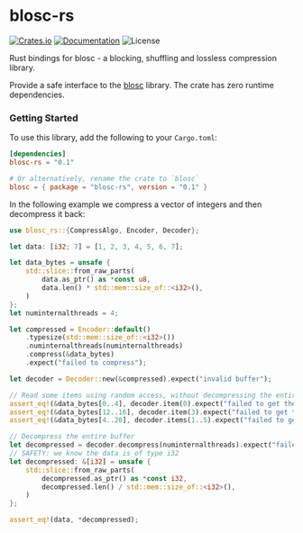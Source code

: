 # blosc-rs

[![Crates.io](https://img.shields.io/crates/v/blosc-rs.svg)](https://crates.io/crates/blosc-rs/)
[![Documentation](https://docs.rs/blosc-rs/badge.svg)](https://docs.rs/blosc-rs/)
![License](https://img.shields.io/crates/l/blosc-rs)

Rust bindings for blosc - a blocking, shuffling and lossless compression library.

Provide a safe interface to the [blosc](https://github.com/Blosc/c-blosc) library.
The crate has zero runtime dependencies.

### Getting Started

To use this library, add the following to your `Cargo.toml`:
```toml
[dependencies]
blosc-rs = "0.1"

# Or alternatively, rename the crate to `blosc`
blosc = { package = "blosc-rs", version = "0.1" }
```

In the following example we compress a vector of integers and then decompress it back:
```rust
use blosc_rs::{CompressAlgo, Encoder, Decoder};

let data: [i32; 7] = [1, 2, 3, 4, 5, 6, 7];

let data_bytes = unsafe {
    std::slice::from_raw_parts(
        data.as_ptr() as *const u8,
        data.len() * std::mem::size_of::<i32>(),
    )
};
let numinternalthreads = 4;

let compressed = Encoder::default()
    .typesize(std::mem::size_of::<i32>())
    .numinternalthreads(numinternalthreads)
    .compress(&data_bytes)
    .expect("failed to compress");

let decoder = Decoder::new(&compressed).expect("invalid buffer");

// Read some items using random access, without decompressing the entire buffer
assert_eq!(&data_bytes[0..4], decoder.item(0).expect("failed to get the 0-th item"));
assert_eq!(&data_bytes[12..16], decoder.item(3).expect("failed to get the 3-th item"));
assert_eq!(&data_bytes[4..20], decoder.items(1..5).expect("failed to get items 1 to 4"));

// Decompress the entire buffer
let decompressed = decoder.decompress(numinternalthreads).expect("failed to decompress");
// SAFETY: we know the data is of type i32
let decompressed: &[i32] = unsafe {
    std::slice::from_raw_parts(
        decompressed.as_ptr() as *const i32,
        decompressed.len() / std::mem::size_of::<i32>(),
    )
};

assert_eq!(data, *decompressed);
```
